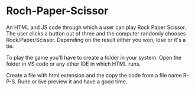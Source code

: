 # Roch-Paper-Scissor
An HTML and JS code through which a user can play Rock Paper Scissor. The user clicks a button out of three and the computer randomly chooses Rock/Paper/Scissor. Depending on the result either you won, lose or it's a tie.

To play the game you'll have to create a folder in your system. Open the folder in VS code or any other IDE in which HTML runs. 

Create a file with html extension and the copy the code from a file name R-P-S. Rune or live preview it and have a good time.
